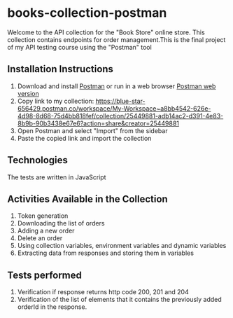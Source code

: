 # books-collection-postman
Welcome to the API collection for the "Book Store" online store. This collection contains endpoints for order management.This is the final project of my API testing course using the "Postman" tool
## Installation Instructions
 1. Download and install [Postman](https://www.postman.com/downloads/) or run in a web browser [Postman web version](https://www.postman.com/)
 2. Copy link to my collection: https://blue-star-656429.postman.co/workspace/My-Workspace~a8bb4542-626e-4d98-8d68-75d4bb818fef/collection/25449881-adb14ac2-d391-4e83-8b9b-90b3438e67e6?action=share&creator=25449881
 3. Open Postman and select "Import" from the sidebar
 4. Paste the copied link and import the collection
## Technologies
The tests are written in JavaScript
## Activities Available in the Collection
1. Token generation
2. Downloading the list of orders
3. Adding a new order
4. Delete an order
5. Using collection variables, environment variables and dynamic variables
6. Extracting data from responses and storing them in variables
## Tests performed
1. Verification if response returns http code 200, 201 and 204
2. Verification of the list of elements that it contains the previously added orderId in the response.




   
  

